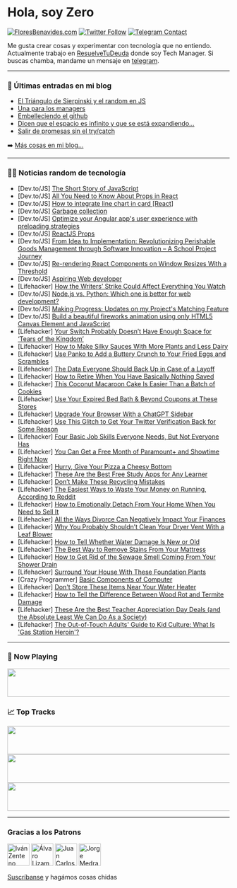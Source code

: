 # Hola, soy Zero

[![FloresBenavides.com](https://img.shields.io/website?down_message=oops&label=MiBlog&style=for-the-badge&up_message=online&url=https%3A%2F%2Ffloresbenavides.com)](https://floresbenavides.com) [![Twitter Follow](https://img.shields.io/twitter/follow/ZeroDragon?color=%231DA1F2&label=Follow&logo=twitter&logoColor=ffffff&style=for-the-badge)](https://twitter.com/zerodragon) [![Telegram Contact](https://img.shields.io/badge/escr%C3%ADbeme-ZeroDragon-%2326A5E4?style=for-the-badge&logo=telegram)](https://t.me/zerodragon)

Me gusta crear cosas y experimentar con tecnología que no entiendo.
Actualmente trabajo en [ResuelveTuDeuda](http://github.com/resuelve) donde soy Tech Manager.
Si buscas chamba, mandame un mensaje en [telegram](https://t.me/zerodragon).

---

### 📕 Últimas entradas en mi blog
<!-- BLOG-POST-LIST:START -->
- [El Triángulo de Sierpinski y el random en JS](https://floresbenavides.com/el-triangulo-de-sierpinski-y-el-random-en-js/)
- [Una para los managers](https://floresbenavides.com/una-para-los-managers/)
- [Embelleciendo el github](https://floresbenavides.com/embelleciendo-el-github/)
- [Dicen que el espacio es infinito y que se está expandiendo…](https://floresbenavides.com/dicen-que-el-espacio-es-infinito-y-que-se-esta-expandiendo/)
- [Salir de promesas sin el try/catch](https://floresbenavides.com/salir-de-promesas-sin-el-try-catch/)
<!-- BLOG-POST-LIST:END -->

➡️ [Más cosas en mi blog...](https://floresbenavides.com)

---

### 👨‍💻 Noticias random de tecnología
<!-- TECH-POSTS:START -->
- [Dev.to/JS] [The Short Story of JavaScript](https://dev.to/akgoze/the-short-story-of-javascript-2k65)
- [Dev.to/JS] [All You Need to Know About Props in React](https://dev.to/debajit13/all-you-need-to-know-about-props-in-react-1l40)
- [Dev.to/JS] [How to integrate line chart in card [React]](https://dev.to/whoismaruf/how-to-integrate-line-chart-in-card-react-28do)
- [Dev.to/JS] [Garbage collection](https://dev.to/muhmmadawd/garbage-collection-10n9)
- [Dev.to/JS] [Optimize your Angular app&#39;s user experience with preloading strategies](https://dev.to/this-is-angular/optimize-your-angular-apps-user-experience-with-preloading-strategies-3ie7)
- [Dev.to/JS] [ReactJS Props](https://dev.to/mataoseeker/reactjs-props-4bim)
- [Dev.to/JS] [From Idea to Implementation: Revolutionizing Perishable Goods Management through Software Innovation – A School Project Journey](https://dev.to/virtualmachine/from-idea-to-implementation-revolutionizing-perishable-goods-management-through-software-innovation-a-school-project-journey-8b5)
- [Dev.to/JS] [Re-rendering React Components on Window Resizes With a Threshold](https://dev.to/musselmanth/re-rendering-react-components-at-breakpoint-window-resizes-a-better-way-4343)
- [Dev.to/JS] [Aspiring Web developer](https://dev.to/ahmedlutfy99/aspiring-web-developer-3151)
- [Lifehacker] [How the Writers’ Strike Could Affect Everything You Watch](https://lifehacker.com/how-the-writers-strike-could-affect-everything-you-wat-1850392874)
- [Dev.to/JS] [Node.js vs. Python: Which one is better for web development?](https://dev.to/owoyomi20/nodejs-vs-python-which-one-is-better-for-web-development-1an7)
- [Dev.to/JS] [Making Progress: Updates on my Project&#39;s Matching Feature](https://dev.to/arashjangali/making-progress-updates-on-my-projects-matching-feature-33)
- [Dev.to/JS] [Build a beautiful fireworks animation using only HTML5 Canvas Element and JavaScript](https://dev.to/shrutikapoor08/build-a-beautiful-fireworks-animation-using-only-html5-canvas-element-and-javascript-4e1h)
- [Lifehacker] [Your Switch Probably Doesn’t Have Enough Space for ‘Tears of the Kingdom’](https://lifehacker.com/your-switch-probably-doesn-t-have-enough-space-for-tea-1850391743)
- [Lifehacker] [How to Make Silky Sauces With More Plants and Less Dairy](https://lifehacker.com/how-to-make-silky-sauces-with-more-plants-and-less-dair-1850391960)
- [Lifehacker] [Use Panko to Add a Buttery Crunch to Your Fried Eggs and Scrambles](https://lifehacker.com/use-panko-to-add-a-buttery-crunch-to-your-fried-eggs-an-1850392330)
- [Lifehacker] [The Data Everyone Should Back Up in Case of a Layoff](https://lifehacker.com/the-data-everyone-should-back-up-in-case-of-a-layoff-1850391262)
- [Lifehacker] [How to Retire When You Have Basically Nothing Saved](https://lifehacker.com/how-to-retire-when-you-have-basically-nothing-saved-1850391373)
- [Lifehacker] [This Coconut Macaroon Cake Is Easier Than a Batch of Cookies](https://lifehacker.com/this-coconut-macaroon-cake-is-easier-than-a-batch-of-co-1850390862)
- [Lifehacker] [Use Your Expired Bed Bath &amp; Beyond Coupons at These Stores](https://lifehacker.com/use-your-expired-bed-bath-beyond-coupons-at-these-sto-1850390861)
- [Lifehacker] [Upgrade Your Browser With a ChatGPT Sidebar](https://lifehacker.com/upgrade-your-browser-with-a-chatgpt-sidebar-1850385569)
- [Lifehacker] [Use This Glitch to Get Your Twitter Verification Back for Some Reason](https://lifehacker.com/use-this-glitch-to-get-your-twitter-verification-back-f-1850391025)
- [Lifehacker] [Four Basic Job Skills Everyone Needs, But Not Everyone Has](https://lifehacker.com/four-basic-job-skills-everyone-needs-but-not-everyone-1850386104)
- [Lifehacker] [You Can Get a Free Month of Paramount+ and Showtime Right Now](https://lifehacker.com/you-can-get-a-free-month-of-paramount-and-showtime-rig-1850387511)
- [Lifehacker] [Hurry, Give Your Pizza a Cheesy Bottom](https://lifehacker.com/hurry-give-your-pizza-a-cheesy-bottom-1850386259)
- [Lifehacker] [These Are the Best Free Study Apps for Any Learner](https://lifehacker.com/these-are-the-best-free-study-apps-for-any-learner-1850390146)
- [Lifehacker] [Don’t Make These Recycling Mistakes](https://lifehacker.com/don-t-make-these-recycling-mistakes-1850382708)
- [Lifehacker] [The Easiest Ways to Waste Your Money on Running, According to Reddit](https://lifehacker.com/the-easiest-ways-to-waste-your-money-on-running-accord-1850384336)
- [Lifehacker] [How to Emotionally Detach From Your Home When You Need to Sell It](https://lifehacker.com/how-to-emotionally-detach-from-your-home-when-you-need-1850385929)
- [Lifehacker] [All the Ways Divorce Can Negatively Impact Your Finances](https://lifehacker.com/all-the-ways-divorce-can-negatively-impact-your-finance-1850382934)
- [Lifehacker] [Why You Probably Shouldn’t Clean Your Dryer Vent With a Leaf Blower](https://lifehacker.com/why-you-probably-shouldn-t-clean-your-dryer-vent-with-a-1850385269)
- [Lifehacker] [How to Tell Whether Water Damage Is New or Old](https://lifehacker.com/how-to-tell-whether-water-damage-is-new-or-old-1850386390)
- [Lifehacker] [The Best Way to Remove Stains From Your Mattress](https://lifehacker.com/the-best-way-to-remove-stains-from-your-mattress-1850386395)
- [Lifehacker] [How to Get Rid of the Sewage Smell Coming From Your Shower Drain](https://lifehacker.com/how-to-get-rid-of-the-sewage-smell-coming-from-your-sho-1850386182)
- [Lifehacker] [Surround Your House With These Foundation Plants](https://lifehacker.com/surround-your-house-with-these-foundation-plants-1850386141)
- [Crazy Programmer] [Basic Components of Computer](https://www.thecrazyprogrammer.com/2023/04/components-of-computer.html)
- [Lifehacker] [Don&#39;t Store These Items Near Your Water Heater](https://lifehacker.com/dont-store-these-items-near-your-hot-water-heater-1850386142)
- [Lifehacker] [How to Tell the Difference Between Wood Rot and Termite Damage](https://lifehacker.com/how-to-tell-the-difference-between-wood-rot-and-termite-1850386149)
- [Lifehacker] [These Are the Best Teacher Appreciation Day Deals &lpar;and the Absolute Least We Can Do As a Society&rpar;](https://lifehacker.com/these-are-the-best-teacher-appreciation-day-deals-and-1850387094)
- [Lifehacker] [The Out-of-Touch Adults&#39; Guide to Kid Culture: What Is &#39;Gas Station Heroin&#39;?](https://lifehacker.com/the-out-of-touch-adults-guide-to-kid-culture-what-is-g-1850385031)<!-- TECH-POSTS:END -->

---

### 🎵 Now Playing
<a href="https://spotify-now-playing-dun.vercel.app/now-playing?open"><img src="https://spotify-now-playing-dun.vercel.app/now-playing" width="540" height="64"></a>

### 📈 Top Tracks
<a href="https://spotify-now-playing-dun.vercel.app/top-tracks?i=1&open"><img src="https://spotify-now-playing-dun.vercel.app/top-tracks?i=1" width="540" height="64"></a>
<a href="https://spotify-now-playing-dun.vercel.app/top-tracks?i=2&open"><img src="https://spotify-now-playing-dun.vercel.app/top-tracks?i=2" width="540" height="64"></a>
<a href="https://spotify-now-playing-dun.vercel.app/top-tracks?i=3&open"><img src="https://spotify-now-playing-dun.vercel.app/top-tracks?i=3" width="540" height="64"></a>

---

### Gracias a los Patrons
[<img src="https://avatars.githubusercontent.com/u/243380?v=4" alt="Iván Zenteno" width="50px">](https://github.com/k001) [<img src="https://avatars.githubusercontent.com/u/19955639?v=4" alt="Álvaro Lizama" width="50px">](https://github.com/alvarolizama) [<img src="https://avatars.githubusercontent.com/u/2718753?v=4" alt="Juan Carlos Ruiz" width="50px">](https://github.com/JuanCrg90) [<img src="https://avatars.githubusercontent.com/u/37025?v=4" alt="Jorge Medrano" width="50px">](https://github.com/h1pp1e) 

[Suscríbanse](https://www.patreon.com/zerodragon) y hagámos cosas chidas
